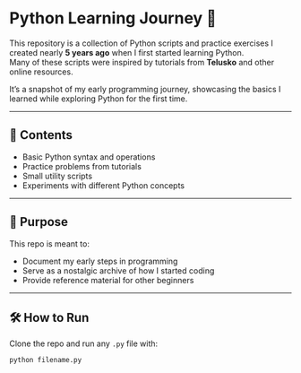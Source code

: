 # Python Learning Journey 🐍

This repository is a collection of Python scripts and practice exercises I created nearly **5 years ago** when I first started learning Python.  
Many of these scripts were inspired by tutorials from **Telusko** and other online resources.  

It’s a snapshot of my early programming journey, showcasing the basics I learned while exploring Python for the first time.

---

## 📂 Contents
- Basic Python syntax and operations
- Practice problems from tutorials
- Small utility scripts
- Experiments with different Python concepts

---

## 🎯 Purpose
This repo is meant to:
- Document my early steps in programming
- Serve as a nostalgic archive of how I started coding
- Provide reference material for other beginners

---

## 🛠️ How to Run
Clone the repo and run any `.py` file with:
```bash
python filename.py
```

